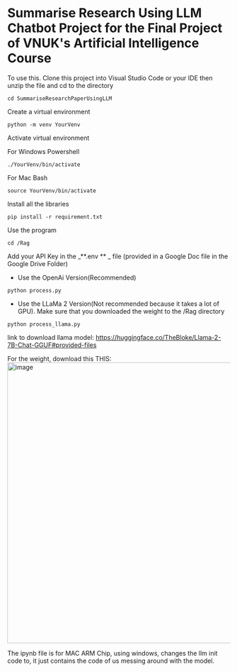 # Summarise Research Using LLM Chatbot Project for the Final Project of VNUK's Artificial Intelligence Course

To use this. Clone this project into Visual Studio Code or your IDE then unzip the file and cd to the directory
```
cd SummariseResearchPaperUsingLLM
```

Create a virtual environment
```
python -m venv YourVenv
```

Activate virtual environment

For Windows Powershell
```
./YourVenv/bin/activate
```

For Mac Bash
```
source YourVenv/bin/activate
```

Install all the libraries

```
pip install -r requirement.txt
```

Use the program

```
cd /Rag
```

Add your API Key in the _**.env ** _ file (provided in a Google Doc file in the Google Drive Folder)



- Use the OpenAi Version(Recommended)
```
python process.py
```

- Use the LLaMa 2 Version(Not recommended because it takes a lot of GPU). Make sure that you downloaded the weight to the /Rag directory
```
python process_llama.py
```

link to download llama model: https://huggingface.co/TheBloke/Llama-2-7B-Chat-GGUF#provided-files

For the weight, download this THIS: <img width="633" alt="image" src="https://github.com/ngoinhaoto/SummariseResearchPaperUsingLLM/assets/68233426/7e850c54-a520-44bc-a15e-412bdc6a8ed9">

The ipynb file is for MAC ARM Chip, using windows, changes the llm init code to, it just contains the code of us messing around with the model.


